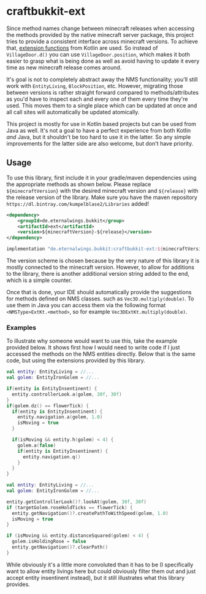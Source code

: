 # craftbukkit-ext

Since method names change between minecraft releases when accessing the methods provided by the native minecraft server package, 
this project tries to provide a consistent interface across minecraft versions. To achieve that, [extension functions](https://kotlinlang.org/docs/reference/extensions.html) 
from Kotlin are used. So instead of `VillageDoor.d()` you can use `VillageDoor.position`, which makes it both easier to grasp 
what is being done as well as avoid having to update it every time as new minecraft release comes around.

It's goal is not to completely abstract away the NMS functionality; you'll still work with `EntityLiving`, `BlockPosition`, etc.
However, migrating those between versions is rather straight forward compared to methods/attributes as you'd have to inspect each
and every one of them every time they're used. This moves them to a single place which can be updated at once and all call sites
will automatically be updated atomically.

This project is mostly for use in Kotlin based projects but can be used from Java as well. It's not a goal to have a perfect
experience from both Kotlin _and_ Java, but it shouldn't be too hard to use it in the latter. So any simple improvements for the
latter side are also welcome, but don't have priority.

## Usage

To use this library, first include it in your gradle/maven dependencies using the appropriate methods as shown below. Please replace
`${minecraftVersion}` with the desired minecraft version and `${release}` with the release version of the library. Make sure you have the maven repository `https://dl.bintray.com/kumpelblase2/Libraries` added!

```xml
<dependency>
	<groupId>de.eternalwings.bukkit</group>
	<artifactId>ext</artifactId>
	<version>${minecraftVersion}-${release}</version>
</dependency>
```

```groovy
implementation "de.eternalwings.bukkit:craftbukkit-ext:${minecraftVersion}-${release}"
```

The version scheme is chosen because by the very nature of this library it is mostly connected to the minecraft version. However,
to allow for additions to the library, there is another additional version string added to the end, which is a simple counter.

Once that is done, your IDE should automatically provide the suggestions for methods defined on NMS classes. such as 
`Vec3D.multiply(double)`. To use them in Java you can access them via the following format `<NMSType>ExtKt.<method>`,
so for example `Vec3DExtKt.multiply(double)`.

### Examples

To illustrate why someone would want to use this, take the example provided below. It shows first how I would need to write code
if I just accessed the methods on the NMS entities directly. Below that is the same code, but using the extensions provided by 
this library.

```kotlin
val entity: EntityLiving = //...
val golem: EntityIronGolem = //...

if(entity is EntityInsentinent) {
  entity.controllerLook.a(golem, 30f, 30f)
}
if(golem.dz() == flowerTick) {
  if(entity is EntityInsentinent) {
    entity.navigation.a(golem, 1.0)
    isMoving = true
  }

  if(isMoving && entity.h(golem) < 4) {
    golem.a(false)
    if(entity is EntityInsentinent) {
      entity.navigation.q()
    }
  }
}
```

```kotlin
val entity: EntityLiving = //...
val golem: EntityIronGolem = //...

entity.getControllerLook()?.lookAt(golem, 30f, 30f)
if (targetGolem.roseHoldTicks == flowerTick) {
  entity.getNavigation()?.createPathToWithSpeed(golem, 1.0)
  isMoving = true
}

if (isMoving && entity.distanceSquared(golem) < 4) {
  golem.isHoldingRose = false
  entity.getNavigation()?.clearPath()
}
```

While obviously it's a little more convoluted than it has to be (I specifically want to allow entity livings here but could 
obviously filter them out and just accept entity insentinent instead), but it still illustrates what this library provides.

